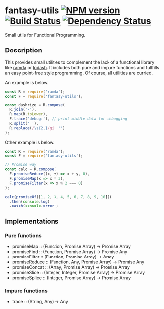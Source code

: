 # fantasy-utils [![NPM version][npm-image]][npm-url] [![Build Status][travis-image]][travis-url] [![Dependency Status][depstat-image]][depstat-url]

Small utils for Functional Programming.

## Description

This provides small utilities to complement the lack of a functional library
like [ramda](https://github.com/ramda/ramda "ramda") or
[lodash](https://github.com/lodash/lodash "lodash"). It includes both pure and
impure functions and fullfills an easy point-free style programming. Of course,
all utilities are curried.

An example is below.

```javascript
const R = require('ramda');
const F = require('fantasy-utils');

const dashrize = R.compose(
  R.join('-'),
  R.map(R.toLower),
  F.trace('debug:'), // print middle data for debugging
  R.split(' '),
  R.replace(/\s{2,}/gi, '')
);
```

Other example is below.

```javascript
const R = require('ramda');
const F = require('fantasy-utils');

// Promise way
const calc = R.compose(
  F.promiseReduce((x, y) => x + y, 0),
  F.promiseMap(x => x * 3),
  F.promiseFilter(x => x % 2 === 0)
);

calc(promiseOf([1, 2, 3, 4, 5, 6, 7, 8, 9, 10]))
  .then(console.log)
  .catch(console.error);
```

## Implementations

### Pure functions

* promiseMap :: (Function, Promise Array) -> Promise Array
* promiseFind :: (Function, Promise Array) -> Promise Any
* promiseFilter :: (Function, Promise Array) -> Array
* promiseReduce :: (Function, Any, Promise Array) -> Promise Any
* promiseConcat :: (Array, Promise Array) -> Promise Array
* promiseSlice :: (Integer, Integer, Promise Array) -> Promise Array
* promiseSplice :: (Integer, Promise Array) -> Promise Array

### Impure functions

* trace :: (String, Any) -> Any

[npm-url]: https://npmjs.org/package/fantasy-utils
[npm-image]: https://badge.fury.io/js/fantasy-utils.svg
[travis-url]: http://travis-ci.org/keidrun/fantasy-utils
[travis-image]: https://secure.travis-ci.org/keidrun/fantasy-utils.svg?branch=master
[depstat-url]: https://david-dm.org/keidrun/fantasy-utils
[depstat-image]: https://david-dm.org/keidrun/fantasy-utils.svg
